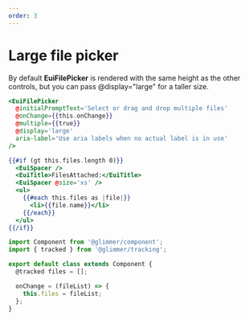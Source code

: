 ```yaml
---
order: 3
---
```


# Large file picker

<EuiText>
  <p>
    By default <strong>EuiFilePicker</strong> is rendered with the same height as the other controls, but you can pass <EuiCode>@display="large"</EuiCode> for a taller size.
  </p>
</EuiText>

```hbs template
<EuiFilePicker
  @initialPromptText='Select or drag and drop multiple files'
  @onChange={{this.onChange}}
  @multiple={{true}}
  @display='large'
  aria-label='Use aria labels when no actual label is in use'
/>

{{#if (gt this.files.length 0)}}
  <EuiSpacer />
  <EuiTitle>FilesAttached:</EuiTitle>
  <EuiSpacer @size='xs' />
  <ul>
    {{#each this.files as |file|}}
      <li>{{file.name}}</li>
    {{/each}}
  </ul>
{{/if}}
```

```javascript component
import Component from '@glimmer/component';
import { tracked } from '@glimmer/tracking';

export default class extends Component {
  @tracked files = [];

  onChange = (fileList) => {
    this.files = fileList;
  };
}
```
